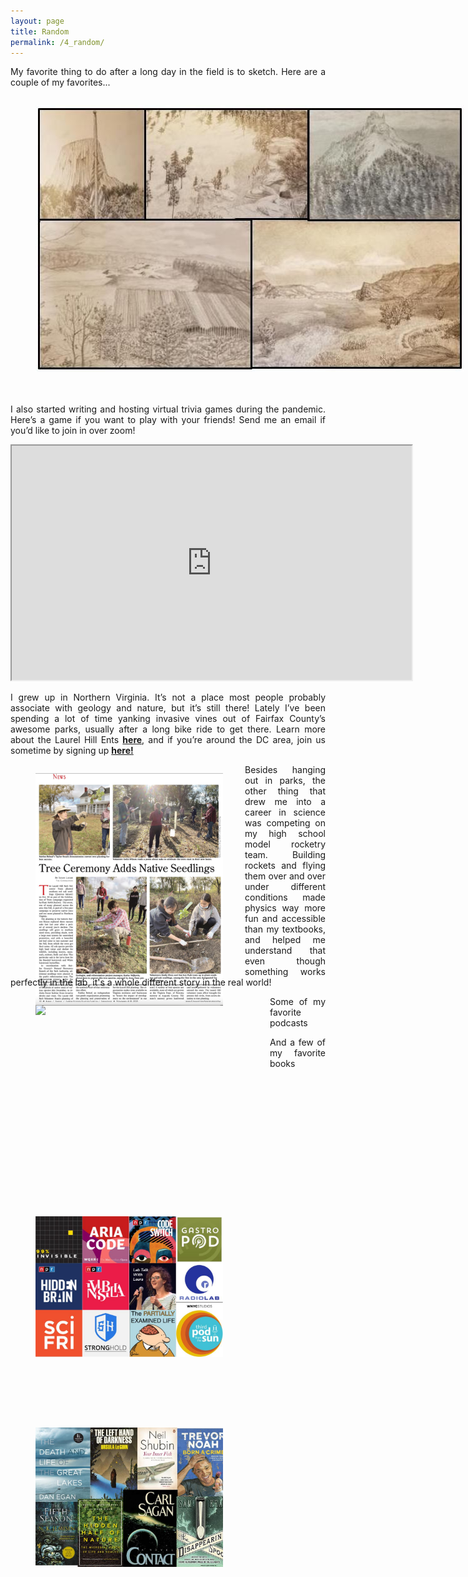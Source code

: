```yaml
---
layout: page
title: Random
permalink: /4_random/
---
```


<html>
<head>
<style>
</style>
</head>
<body>
	
<p style="text-align:justify">My favorite thing to do after a long day in the field is to sketch. Here are a couple of my favorites...
	<figure alt="Landscape sketches" style="width:740px;height:454px;margin-right:15px;float:left;padding-right:20px;padding-bottom:10px">
		<img src="/assets/images/sketches1.jpg">
	</figure>
</p>

<p style="text-align:justify">I also started writing and hosting virtual trivia games during the pandemic. Here’s a game if you want to play with your friends! Send me an email if you’d like to join in over zoom!
</p>

<iframe src="https://docs.google.com/presentation/d/e/2PACX-1vTHGyKSxB9XC4LGG_B-6wh3dcJGoCjlhCBCPYgAu1wmq0i5RJzpleQ3O3KwwC5qdw/embed?start=false&loop=false&delayms=30000" frameborder="10" width="640" height="375" allowfullscreen="true" mozallowfullscreen="true" webkitallowfullscreen="true"></iframe>

<p style="text-align:justify">I grew up in Northern Virginia. It’s not a place most people probably associate with geology and nature, but it’s still there! Lately I’ve been spending a lot of time yanking invasive vines out of Fairfax County’s awesome parks, usually after a long bike ride to get there. Learn more about the Laurel Hill Ents <a href=" https://www.facebook.com/groups/1415629728581667/?multi_permalinks=2453075341503762%2C2452678244876805%2C2452677984876831%2C2452674938210469%2C2452151731596123&notif_id=1636496366029850&notif_t=group_activity&ref=notif"><b>here</b></a>, and if you’re around the DC area, join us sometime by signing up <a href=" https://www.fairfaxcounty.gov/parks/laurel-hill-volunteer-team"><b>here!</b></a>
	<figure alt="Newspaper" style="width:300px;height:300px;margin-right:15px;float:left;padding-right:20px;padding-bottom:10px">
		<img src="/assets/images/laurelhill.jpeg">
	</figure>
</p>

<p style="text-align:justify">Besides hanging out in parks, the other thing that drew me into a career in science was competing on my high school model rocketry team. Building rockets and flying them over and over under different conditions made physics way more fun and accessible than my textbooks, and helped me understand that even though something works perfectly in the lab, it's a whole different story in the real world!
	<figure alt="Rocketry team" style="width:340px;height:300px;margin-right:15px;float:left;padding-right:20px;padding-bottom:10px">
		<img src="/assets/images/SLI.JPG">
	</figure>
</p>

<p style="text-align:justify">Some of my favorite podcasts
	<figure alt="Grid of podcasts" style="width:300px;height:300px;margin-right:15px;float:left;padding-right:20px;padding-bottom:10px">
		<img src="/assets/images/podcasts.jpg">
	</figure>
</p>

<p style="text-align:justify">And a few of my favorite books
	<figure alt="Grid of books" style="width:300px;height:300px;margin-right:15px;float:left;padding-right:20px;padding-bottom:10px">
		<img src="/assets/images/books.jpg">
	</figure>
</p>
	
</body>
</html>
